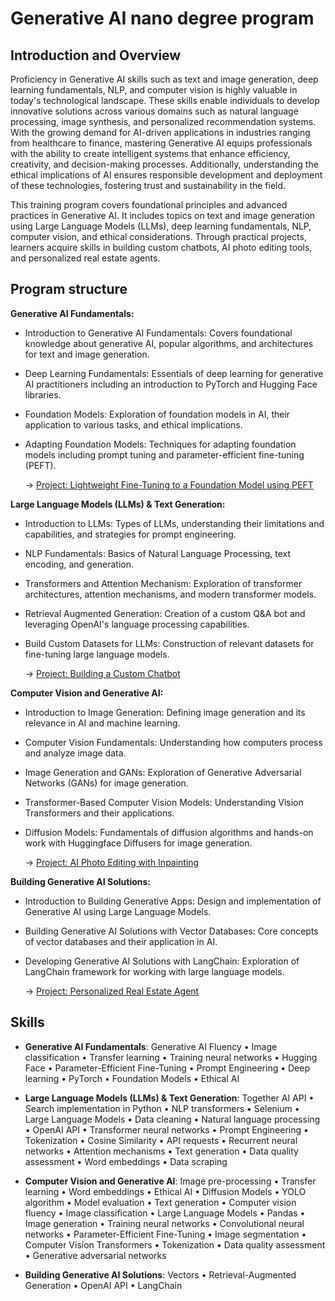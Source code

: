 # Generative AI nano degree program

## Introduction and Overview
Proficiency in Generative AI skills such as text and image generation, deep learning fundamentals, NLP, and computer vision is highly valuable in today's technological landscape. These skills enable individuals to develop innovative solutions across various domains such as natural language processing, image synthesis, and personalized recommendation systems. With the growing demand for AI-driven applications in industries ranging from healthcare to finance, mastering Generative AI equips professionals with the ability to create intelligent systems that enhance efficiency, creativity, and decision-making processes. Additionally, understanding the ethical implications of AI ensures responsible development and deployment of these technologies, fostering trust and sustainability in the field.

This training program covers foundational principles and advanced practices in Generative AI. It includes topics on text and image generation using Large Language Models (LLMs), deep learning fundamentals, NLP, computer vision, and ethical considerations. Through practical projects, learners acquire skills in building custom chatbots, AI photo editing tools, and personalized real estate agents.

## Program structure
**Generative AI Fundamentals:**
* Introduction to Generative AI Fundamentals: Covers foundational knowledge about generative AI, popular algorithms, and architectures for text and image generation.
* Deep Learning Fundamentals: Essentials of deep learning for generative AI practitioners including an introduction to PyTorch and Hugging Face libraries.
* Foundation Models: Exploration of foundation models in AI, their application to various tasks, and ethical implications.
* Adapting Foundation Models: Techniques for adapting foundation models including prompt tuning and parameter-efficient fine-tuning (PEFT).

  → [Project: Lightweight Fine-Tuning to a Foundation Model using PEFT](./project1_Lightweight_Fine-Tuning)

**Large Language Models (LLMs) & Text Generation:**
* Introduction to LLMs: Types of LLMs, understanding their limitations and capabilities, and strategies for prompt engineering.
* NLP Fundamentals: Basics of Natural Language Processing, text encoding, and generation.
* Transformers and Attention Mechanism: Exploration of transformer architectures, attention mechanisms, and modern transformer models.
* Retrieval Augmented Generation: Creation of a custom Q&A bot and leveraging OpenAI's language processing capabilities.
* Build Custom Datasets for LLMs: Construction of relevant datasets for fine-tuning large language models.

  → [Project: Building a Custom Chatbot](./project2_Custom-chatbot)

**Computer Vision and Generative AI:**
* Introduction to Image Generation: Defining image generation and its relevance in AI and machine learning.
* Computer Vision Fundamentals: Understanding how computers process and analyze image data.
* Image Generation and GANs: Exploration of Generative Adversarial Networks (GANs) for image generation.
* Transformer-Based Computer Vision Models: Understanding Vision Transformers and their applications.
* Diffusion Models: Fundamentals of diffusion algorithms and hands-on work with Huggingface Diffusers for image generation.

    → [Project: AI Photo Editing with Inpainting](./project3_AI-Photo-Editing-Inpainting)

**Building Generative AI Solutions:**
* Introduction to Building Generative Apps: Design and implementation of Generative AI using Large Language Models.
* Building Generative AI Solutions with Vector Databases: Core concepts of vector databases and their application in AI.
* Developing Generative AI Solutions with LangChain: Exploration of LangChain framework for working with large language models.

    → [Project: Personalized Real Estate Agent](./project4_Personalized-Real-Estate-Agent)

## Skills
* **Generative AI Fundamentals**:
Generative AI Fluency • Image classification • Transfer learning • Training neural networks • Hugging Face • Parameter-Efficient Fine-Tuning • Prompt Engineering • Deep learning • PyTorch • Foundation Models • Ethical AI

* **Large Language Models (LLMs) & Text Generation**:
Together AI API • Search implementation in Python • NLP transformers • Selenium • Large Language Models • Data cleaning • Natural language processing • OpenAI API • Transformer neural networks • Prompt Engineering • Tokenization • Cosine Similarity • API requests • Recurrent neural networks • Attention mechanisms • Text generation • Data quality assessment • Word embeddings • Data scraping

* **Computer Vision and Generative AI**:
Image pre-processing • Transfer learning • Word embeddings • Ethical AI • Diffusion Models • YOLO algorithm • Model evaluation • Text generation • Computer vision fluency • Image classification • Large Language Models • Pandas • Image generation • Training neural networks • Convolutional neural networks • Parameter-Efficient Fine-Tuning • Image segmentation • Computer Vision Transformers • Tokenization • Data quality assessment • Generative adversarial networks

* **Building Generative AI Solutions**:
Vectors • Retrieval-Augmented Generation • OpenAI API • LangChain
